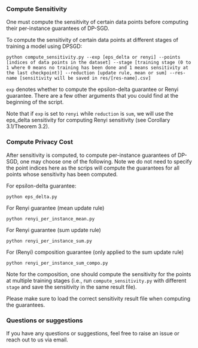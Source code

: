 ### Compute Sensitivity
One must compute the sensitivity of certain data points before computing their per-instance guarantees of DP-SGD.

To compute the sensitivity of certain data points at different stages of training a model using DPSGD:
```
python compute_sensitivity.py --exp [eps_delta or renyi] --points [indices of data points in the dataset] --stage [training stage (0 to 1 where 0 means no training has been done and 1 means sensitivity at the last checkpoint)] --reduction [update rule, mean or sum] --res-name [sensitivity will be saved in res/[res-name].csv]
```
`exp` denotes whether to compute the epsilon-delta guarantee or Renyi guarantee. There are a few other arguments that you could find at the beginning of the script. 

Note that if `exp` is set to `renyi` while `reduction` is `sum`, we will use the eps_delta sensitivity for computing Renyi sensitivity (see Corollary 3.1/Theorem 3.2).


### Compute Privacy Cost
After sensitivity is computed, to compute per-instance guarantees of DP-SGD, one may choose one of the following.
Note we do not need to specify the point indices here as the scrips will compute the guarantees for all points whose
sensitivity has been computed.

For epsilon-delta guarantee:
```
python eps_delta.py
```

For Renyi guarantee (mean update rule)
```
python renyi_per_instance_mean.py
```

For Renyi guarantee (sum update rule)
```
python renyi_per_instance_sum.py
```

For (Renyi) composition guarantee (only applied to the sum update rule)
```
python renyi_per_instance_sum_compo.py
```
Note for the composition, one should compute the sensitivity for the points at multiple training stages (i.e., run 
`compute_sensitivity.py` with different `stage` and save the sensitivity in the same result file).

Please make sure to load the correct sensitivity result file when computing the guarantees.

### Questions or suggestions
If you have any questions or suggestions, feel free to raise an issue or reach out to us via email.
